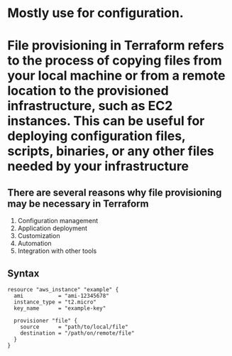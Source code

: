 # Mostly use for configuration.
# File provisioning in Terraform refers to the process of copying files from your local machine or from a remote location to the provisioned infrastructure, such as EC2 instances. This can be useful for deploying configuration files, scripts, binaries, or any other files needed by your infrastructure
## There are several reasons why file provisioning may be necessary in Terraform
1. Configuration management
2. Application deployment
3. Customization
4. Automation
5. Integration with other tools

## Syntax
```
resource "aws_instance" "example" {
  ami           = "ami-12345678"
  instance_type = "t2.micro"
  key_name      = "example-key"

  provisioner "file" {
    source      = "path/to/local/file"
    destination = "/path/on/remote/file"
  }
}
```
